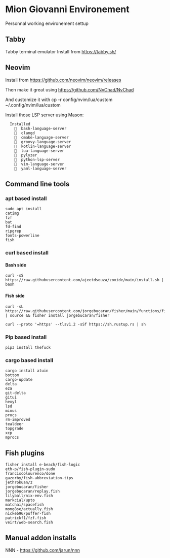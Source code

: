 
# Mion Giovanni Environement

Personnal working environement settup

## Tabby
Tabby terminal emulator 
Install from https://tabby.sh/

## Neovim
Install from https://github.com/neovim/neovim/releases

Then make it great using https://github.com/NvChad/NvChad

And customize it with cp -r config/nvim/lua/custom ~/.config/nvim/lua/custom 

Install those LSP server using Mason:
```
  Installed
    󰄳  bash-language-server 
    󰄳  clangd 
    󰄳  cmake-language-server 
    󰄳  groovy-language-server 
    󰄳  kotlin-language-server 
    󰄳  lua-language-server 
    󰄳  pylyzer 
    󰄳  python-lsp-server 
    󰄳  vim-language-server 
    󰄳  yaml-language-server 
```

## Command line tools
### apt based install
```
sudo apt install
catimg
fzf
bat
fd-find
ripgrep
fonts-powerline
fish
```
### curl based install
#### Bash side
```
curl -sS https://raw.githubusercontent.com/ajeetdsouza/zoxide/main/install.sh | bash
```
#### Fish side
```
curl -sL https://raw.githubusercontent.com/jorgebucaran/fisher/main/functions/fisher.fish | source && fisher install jorgebucaran/fisher
```
```
curl --proto '=https' --tlsv1.2 -sSf https://sh.rustup.rs | sh
```

### Pip based install
```
pip3 install thefuck
```

### cargo based install
```
cargo install atuin
bottom
cargo-update
delta
eza
git-delta
gitui
hexyl
lsd
minus
procs
rm-improved
tealdeer
topgrade
xcp
mprocs
```

## Fish plugins
```
fisher install e-beach/fish-logic
eth-p/fish-plugin-sudo
franciscolourenco/done
gazorby/fish-abbreviation-tips
jethrokuan/z
jorgebucaran/fisher
jorgebucaran/replay.fish
lilyball/nix-env.fish
markcial/upto
matchai/spacefish
mong8se/actually.fish
nickeb96/puffer-fish
patrickf1/fzf.fish
veirt/web-search.fish
```

## Manual addon installs
NNN - https://github.com/jarun/nnn
